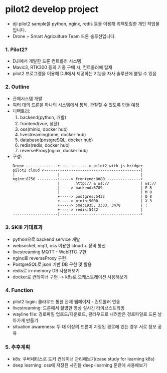 # pilot2 develop project
- dji pilot2 sample을 python, nginx, redis 등을 이용해 리팩토링한 개인 작업물입니다.
- Drone + Smart Agriculture Team 드론 솔루션입니다.

### 1. Pilot2?
- DJI에서 개발한 드론 컨트롤러 시스템
- Mavic3, RTK300 등의 기종 구매 시, 컨트롤러에 탑재
- pilot2 프로그램을 이용해 DJI에서 제공하는 기능을 자사 솔루션에 붙일 수 있음

###  2. Outline
- 관제시스템 개발
- 여러 대의 드론을 하나의 시스템에서 통제, 관찰할 수 있도록 만들 예정
- 디렉토리: 
    1. backend(python, 개발)
    2. frontend(vue, 샘플)
    3. oss(minio, docker hub)
    4. livestreaming(ome, docker hub)
    5. database(postgreSQL, docker hub)
    6. redis(redis, docker hub)
    7. reverseProxy(nginx, docker hub)
- 구성:
    ```text
    Drone --------------+-------------> pilot2 with js-bridge+
    pilot2 cloud <-------------------------------------------|  
    |                   |                                    |
    nginx:8756 ---------+-----> frontend:8080 ---------------+
                        |       http:// & ws://              | ws://
                        |-----> backend:6789                 | E 8
                        |                                    | M 0
                        +-----> postgres:5432                | Q 8
                        +-----> minio:9000                   | X 3
                        +-----> ome:1935, 3333, 3478         | :
                        +-----> redis:5432                   |
    --------------------|------------------------------------+
    ```

### 3. SKill 기대효과
- python으로 backend service 개발
- websocket, mqtt, oss 이용한 cloud + 장비 통신
- livestreaming MQTT - WebRTC 구현
- nginx로 reverseProxy 구현
- PostgreSQL로 json 기반 DB 구현 및 활용
- redis로 in-memory DB 사용해보기
- docker로 컨테이너 구현 -> k8s로 오케스트레이션 사용해보기

### 4. Function
- pilot2 login: 클라우드 통한 관제 웹페이지 - 컨트롤러 연동
- livestreaming: 드론에서 촬영한 영상 실시간 라이브스트리밍
- wayline file: 경로파일 업로드/다운로드, 클라우드로 내려받은 경로파일로 드론 날아가게 만들기
- situation awareness: 두 대 이상의 드론이 지정된 경로에 있는 경우 서로 정보 공유

### 5. 추후계획
- k8s: 쿠버네티스로 도커 컨테이너 관리해보기(case study for learning k8s)
- deep learning: oss에 저장된 사진들 deep-learning 훈련에 사용해보기